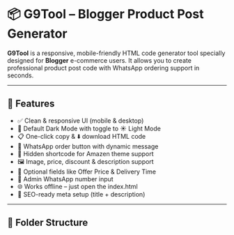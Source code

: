 # 📦 G9Tool – Blogger Product Post Generator

**G9Tool** is a responsive, mobile-friendly HTML code generator tool specially designed for **Blogger** e-commerce users. It allows you to create professional product post code with WhatsApp ordering support in seconds.

---

## 🚀 Features

- ✅ Clean & responsive UI (mobile & desktop)
- 🌙 Default Dark Mode with toggle to ☀️ Light Mode
- 📋 One-click copy & ⬇️ download HTML code
- 💬 WhatsApp order button with dynamic message
- 🧩 Hidden shortcode for Amazen theme support
- 🖼️ Image, price, discount & description support
- 🧾 Optional fields like Offer Price & Delivery Time
- 🔐 Admin WhatsApp number input
- 🌐 Works offline – just open the index.html
- 🔎 SEO-ready meta setup (title + description)

---

## 📂 Folder Structure

